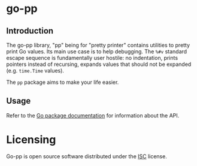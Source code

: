 # go-pp
## Introduction
The go-pp library, "pp" being for "pretty printer" contains utilities to pretty
print Go values. Its main use case is to help debugging. The `%#v` standard
escape sequence is fundamentally user hostile: no indentation, prints pointers
instead of recursing, expands values that should not be expanded (e.g.
`time.Time` values).

The `pp` package aims to make your life easier.

## Usage
Refer to the [Go package documentation](https://pkg.go.dev/go.n16f.net/pp)
for information about the API.

# Licensing
Go-pp is open source software distributed under the
[ISC](https://opensource.org/licenses/ISC) license.


